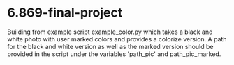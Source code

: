 # 6.869-final-project

Building from example script example_color.py which takes a black and white photo with user marked colors and provides
a colorize version. A path for the black and white version as well as the marked version should be provided in the script under
the variables 'path_pic' and path_pic_marked. 

